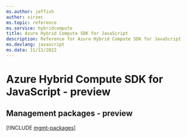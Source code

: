 ```yaml
---
ms.author: jeffish
author: xirzec
ms.topic: reference
ms.service: hybridcompute
title: Azure Hybrid Compute SDK for JavaScript
description: Reference for Azure Hybrid Compute SDK for JavaScript
ms.devlang: javascript
ms.data: 11/11/2022
---
```

# Azure Hybrid Compute SDK for JavaScript - preview

## Management packages - preview
[!INCLUDE [mgmt-packages](hybrid-compute-mgmt-index.md)]